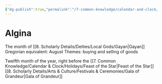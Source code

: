 ```yaml
---
{"dg-publish":true,"permalink":"/7-common-knowledge/calendar-and-clock/months/algina/","noteIcon":""}
---
```


# Algina

The month of [[8. Scholarly Details/Deities/Local Gods/Gayan\|Gayan]] 
Gregorian equivalent: August
Themes: buying and selling of goods

Twelfth month of the year, right before the [[7. Common Knowledge/Calendar & Clock/Holidays/Feast of the Star\|Feast of the Star]] 
[[8. Scholarly Details/Arts & Culture/Festivals & Ceremonies/Gala of Grandeur\|Gala of Grandeur]]